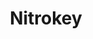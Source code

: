 ---
facebook: https://facebook.com/nitrokey
git: https://github.com/nitrokey
linkedin: https://linkedin.com/company/nitrokey
logohandle: nitrokey
sort: nitrokey
title: Nitrokey
twitter: https://x.com/nitrokey
website: https://www.nitrokey.com/
youtube: https://youtube.com/nitrokey
---